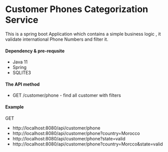 # Customer Phones Categorization Service

This is a spring boot Application which contains a simple business logic , it validate international Phone Numbers and filter it.

#### Dependency & pre-requsite
- Java 11
- Spring 
- SQLITE3

#### The API method
- GET /customer/phone - find all customer with filters

#### Example

  GET
 
 - http://localhost:8080/api/customer/phone
 - http://localhost:8080/api/customer/phone?country=Morocco
 - http://localhost:8080/api/customer/phone?state=valid
 - http://localhost:8080/api/customer/phone?country=Morcco&state=valid
 
 



	
	

